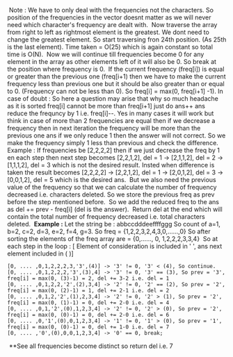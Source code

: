 ​
Note : We have to only deal with the frequencies not the characters. So position of the frequencies in the vector doesnt matter as we will never need which character's frequency are dealt with.
​
Now traverse the array from right to left as rightmost element is the greatest. We dont need to change the greatest element. So start traversing fron 24th position. (As 25th is the last element). Time taken = O(25) which is again constant so total time is O(N).
​
Now we will continue till frequencies become 0 for any element in the array as other elements left of it will also be 0. So break at the position where frequency is 0.
​
If the current frequency (freq[i]) is equal or greater than the previous one (freq[i+1) then we have to make the current frequency less than previous one but it should be also greater than or equal to 0. (Frequency can not be less than 0). So freq[i] = max(0, freq[i+1] -1).
​
In case of doubt : So here a question may arise that why so much headache as it is sorted freq[i] cannot be more than freq[i+1] just do ans++ ans reduce the frequncy by 1 i.e. freq[i]--. Yes in many cases it will work but think in case of more than 2 frequencies are equal then if we decrease a frequency then in next iteration the frequency will be more than the previous one ans if we only reduce 1 then the answer will not correct. So we make the frequency simply 1 less than previous and check the difference.
Example : If frequencies be [2,2,2,2] then if we just decrease the freq by 1 en each step then next step becomes [2,2,1,2], del = 1 -> [2,1,1,2], del = 2 -> [1,1,1,2], del = 3 which is not the desired result. Insted when difference is taken the result becomes [2,2,2,2] -> [2,2,1,2], del = 1 -> [2,0,1,2], del = 3 -> [0,0,1,2], del = 5 which is the desired ans.
​
But we also need the previous value of the frequency so that we can calculate the number of frequency decreased i.e. characters deleted. So we store the previous freq as prev before the step mentioned before.
​
So we add the reduced freq to the ans as del += prev - freq[i] (del is the answer).
​
Return del at the end which will contain the total number of frequency decreased i.e. total characters deleted.
​
**Example :**
​
Let the string be  : abbccdddeeffffggg
So count of a=1, b=2, c=2, d=3, e=2, f=4, g=3. So freq = {1,2,2,3,2,4,3,0,......,0}
So after sorting the elements of the freq array are = {0,......, 0, 1,2,2,2,3,3,4}
​
So at each step in the loop : [ Element of consideration is included in ' ', ans next element included in ( )]
​
```
[0, .... ,0,1,2,2,2,3,'3',(4)] -> '3' != 0, '3' < (4), So continue.
[0, .... ,0,1,2,2,2,'3',(3),4] -> '3' != 0, '3' == (3), So prev = '3', freq[i] = max(0, (3)-1) = 2, del += 3-2 i.e. del = 1
[0, .... ,0,1,2,2,'2',(2),3,4] -> '2' != 0, '2' == (2), So prev = '2', freq[i] = max(0, (2)-1) = 1, del += 2-1 i.e. del = 2
[0, .... ,0,1,2,'2',(1),2,3,4] -> '2' != 0, '2' > (1), So prev = '2', freq[i] = max(0, (1)-1) = 0, del += 2-0 i.e. del = 4
[0, .... ,0,1,'2',(0),1,2,3,4] -> '2' != 0, '2' > (0), So prev = '2', freq[i] = max(0, (0)-1) = 0, del += 2-0 i.e. del = 6
[0, .... ,0,'1',(0),0,1,2,3,4] -> '1' != 0, '1' > (0), So prev = '1', freq[i] = max(0, (0)-1) = 0, del += 1-0 i.e. del = 7
[0, .... ,'0',(0),0,0,1,2,3,4] -> '0' == 0, break;
```
​
**See all frequencies become distinct so return del i.e. 7